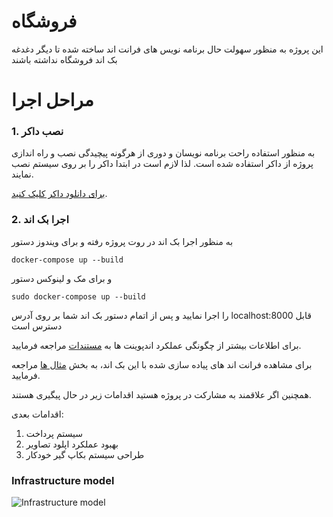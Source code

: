 # فروشگاه

این پروژه به منظور سهولت حال برنامه نویس های فرانت اند ساخته شده تا دیگر دغدغه بک اند فروشگاه نداشته باشند


# مراحل اجرا

### 1. نصب داکر

به منظور استفاده راحت برنامه نویسان و دوری از هرگونه پیچیدگی نصب و راه اندازی پروژه از داکر استفاده شده است. لذا لازم است در ابتدا داکر را بر روی سیستم نصب نمایند.

[برای دانلود داکر کلیک کنید](https://www.docker.com/get-started/).

### 2. اجرا بک اند
به منظور اجرا بک اند در روت پروژه رفته و برای ویندوز دستور
```
docker-compose up --build
````
و برای مک و لینوکس دستور
```
sudo docker-compose up --build
```
را اجرا نمایید و پس از اتمام دستور بک اند شما بر روی آدرس localhost:8000 قابل دسترس است

برای اطلاعات بیشتر از چگونگی عملکرد اندپوینت ها به
[مستندات](https://github.com/sadeghesfahani/e-commerce/wiki/%D9%85%D8%B3%D8%AA%D9%86%D8%AF%D8%A7%D8%AA)
مراجعه فرمایید.

برای مشاهده فرانت اند های پیاده سازی شده با این بک اند، به بخش [مثال ها](https://github.com/sadeghesfahani/e-commerce/tree/master/examples) مراجعه فرمایید.

همچنین اگر علاقمند به مشارکت در پروژه هستید اقدامات زیر در حال پیگیری هستند.

اقدامات بعدی:
1. سیستم پرداخت
2. بهبود عملکرد اپلود تصاویر
3. طراحی سیستم بکاپ گیر خودکار



### Infrastructure model

![Infrastructure model](.infragenie/infrastructure_model.png)